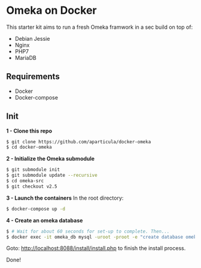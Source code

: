 # Omeka on Docker

This starter kit aims to run a fresh Omeka framwork in a sec build on top of:
* Debian Jessie
* Nginx
* PHP7
* MariaDB

## Requirements
* Docker
* Docker-compose

## Init
**1 - Clone this repo**
```sh
$ git clone https://github.com/aparticula/docker-omeka
$ cd docker-omeka
```

**2 - Initialize the Omeka submodule**
```sh
$ git submodule init
$ git submodule update --recursive
$ cd omeka-src
$ git checkout v2.5
```

**3 - Launch the containers**
In the root directory:
```sh
$ docker-compose up -d
```

**4 - Create an omeka database**
```sh
$ # Wait for about 60 seconds for set-up to complete. Then...
$ docker exec -it omeka_db mysql -uroot -proot -e "create database omeka"
```

Goto: [http://localhost:8088/install/install.php](http://localhost:8088/install/install.php) to finish the install process.

Done!
